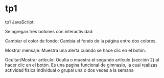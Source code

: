 # tp1
tp1
JavaScript:

Se agregan tres botones con interactividad:

Cambiar el color de fondo: Cambia el fondo de la página entre dos colores.

Mostrar mensaje: Muestra una alerta cuando se hace clic en el botón.

Ocultar/Mostrar artículo: Oculta o muestra el segundo artículo (sección 2) al hacer clic en el botón.
Es una pagina funcional de gimnasio, la cual realizas actividad fisica individual o grupal una o dos veces a la semana 
